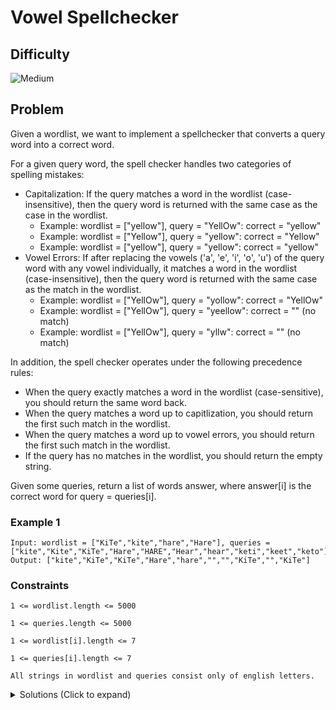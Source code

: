 # Vowel Spellchecker

## Difficulty

![Medium](https://img.shields.io/badge/medium-ef6c00?style=for-the-badge&logoColor=white)

## Problem

Given a wordlist, we want to implement a spellchecker that converts a query word into a correct word.

For a given query word, the spell checker handles two categories of spelling mistakes:

- Capitalization: If the query matches a word in the wordlist (case-insensitive), then the query word is returned with the same case as the case in the wordlist.
  - Example: wordlist = ["yellow"], query = "YellOw": correct = "yellow"
  - Example: wordlist = ["Yellow"], query = "yellow": correct = "Yellow"
  - Example: wordlist = ["yellow"], query = "yellow": correct = "yellow"
- Vowel Errors: If after replacing the vowels ('a', 'e', 'i', 'o', 'u') of the query word with any vowel individually, it matches a word in the wordlist (case-insensitive), then the query word is returned with the same case as the match in the wordlist.
  - Example: wordlist = ["YellOw"], query = "yollow": correct = "YellOw"
  - Example: wordlist = ["YellOw"], query = "yeellow": correct = "" (no match)
  - Example: wordlist = ["YellOw"], query = "yllw": correct = "" (no match)

In addition, the spell checker operates under the following precedence rules:

- When the query exactly matches a word in the wordlist (case-sensitive), you should return the same word back.
- When the query matches a word up to capitlization, you should return the first such match in the wordlist.
- When the query matches a word up to vowel errors, you should return the first such match in the wordlist.
- If the query has no matches in the wordlist, you should return the empty string.

Given some queries, return a list of words answer, where answer[i] is the correct word for query = queries[i].

### Example 1

```
Input: wordlist = ["KiTe","kite","hare","Hare"], queries = ["kite","Kite","KiTe","Hare","HARE","Hear","hear","keti","keet","keto"]
Output: ["kite","KiTe","KiTe","Hare","hare","","","KiTe","","KiTe"]
```

### Constraints

`1 <= wordlist.length <= 5000`

`1 <= queries.length <= 5000`

`1 <= wordlist[i].length <= 7`

`1 <= queries[i].length <= 7`

`All strings in wordlist and queries consist only of english letters.`

<details>
  <summary>Solutions (Click to expand)</summary>

### Explanation

#### 3 Maps

##### Intuition

For every `word` in `wordlist` there are three three possbile ways we can match with a `query`.

1. The `word` matches the `query` exactly
2. The `word` matches the `query` case-insensitive matching
3. The `word` match the `query` by matching a vowel with any vowel and using case insensitive matching

This mean every string can be in 3 different states, one where the string is unchanged, one where the string is entirely one casing, and one where the string is entirly one casing and all of the vowel are replaces with wildcards `"*"`. If we can generate all 3 states of the word and map the word to its original state then we can try to match every `query` with one of the 3 states for every word. The first one we can match with will be the found `word`.

##### Implementation

We'll use 3 Maps to a state of a `word` with its original. The first one will be its original untouched state. Since this maps a `word` with itself we can use a Set instead for this

```
set = new Set(words);
```

The second one will be the case insensitve state. To do this we'll turn the entire `word` to its lower case version and map it with the original word

```
map[word.toLowerCase()] = word
```

The third one well the case insensitive with wildcard vowels state. To do this we'll turn the entire `word` to its lower case version and replace all of the vowels with `"*"` which can be done using a regex replacement or a helper method. This will be mapped to its original `word`

```
map[word.toLowerCase().replaceAll("[aeiou]", "*")] = word
```

Now to match every `query` with a state of the word, we'll need to turn every `query` into one of the three states as well. For example if we want to compare a `query` with a case-insensitive `word` we'll need to convert `query` to its case-insensitive version before comparing. To do this efficiently we can have separate helper methods that will convert a string into one of the three states.

```
word = "AbC"

"AbC" = exact(word)
"abc" = caseInsensitive(word)
"*bc" = errorVowels(word)
```

If we match a `query` with one of the states of the `word` we will take the original word and return that as the match

Time: `O(N * M)` Where `N` is the total number of strings in `wordlist` and `queries` and `M` is the average length of the word

Space: `O(3 * W)` Where `W` is the length of `wordlist`

- [JavaScript](./vowel-spellchecker.js)
- [TypeScript](./vowel-spellchecker.ts)
- [Java](./vowel-spellchecker.java)
- [Go](./vowel-spellchecker.go)

</details>

